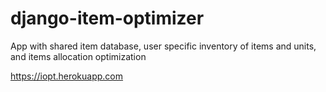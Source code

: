# django-item-optimizer
App with shared item database, user specific inventory of items and units, and items allocation optimization

https://iopt.herokuapp.com
